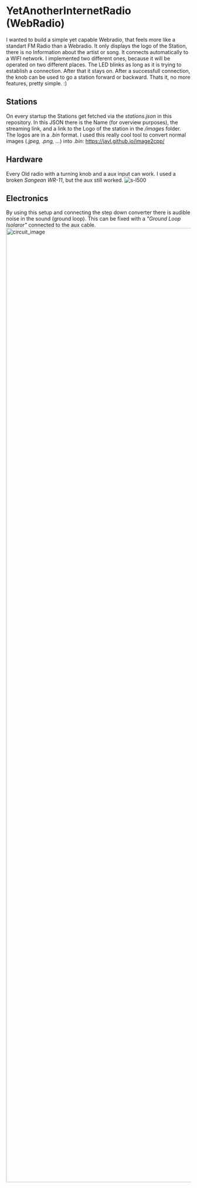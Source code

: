 # YetAnotherInternetRadio (WebRadio)

I wanted to build a simple yet capable Webradio, that feels more like a standart FM Radio than a Webradio.
It only displays the logo of the Station, there is no Information about the artist or song.
It connects automatically to a WIFI network. I implemented two different ones, because it will be operated on two different places.
The LED blinks as long as it is trying to establish a connection. After that it stays on.
After a successfull connection, the knob can be used to go a station forward or backward.
Thats it, no more features, pretty simple. :)


## Stations
On every startup the Stations get fetched via the _stations.json_ in this repository. In this JSON there is the Name (for overview purposes), the streaming link, and a link to the Logo of the station in the _/images_ folder.
The logos are in a _.bin_ format. I used this really cool tool to convert normal images (_.jpeg, .png, ..._) into _.bin_: https://javl.github.io/image2cpp/

## Hardware
Every Old radio with a turning knob and a aux input can work. I used a broken _Sangean WR-11_, but the aux still worked.
![s-l500](https://github.com/user-attachments/assets/2187e7cc-1f20-4c8a-bca6-7f615675cf18)


## Electronics
By using this setup and connecting the step down converter there is audible noise in the sound (ground loop). This can be fixed with a _"Ground Loop Isolaror"_ connected to the aux cable.
<img width="3000" height="2596" alt="circuit_image" src="https://github.com/user-attachments/assets/7c50c69c-9573-4c87-bad7-169756cb9f4e" />
